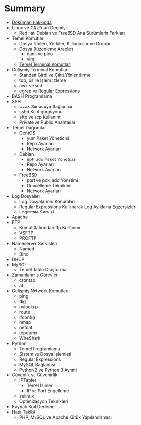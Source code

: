 # Summary

* [Döküman Hakkında](README.md)
* Linux ve GNU'nun Geçmişi
   * RedHat, Debian ve FreeBSD Ana Sürümlerin Farkları
* Temel Komutlar
   * Dosya İzinleri, Yetkiler, Kullanıcılar ve Gruplar
   * Dosya Düzenleme Araçları
       * nano ve pico
       * vim
   * [Temel Terminal Komutları](chapter2/temel_terminal_komutlari.md)
* Gelişmiş Terminal Komutları
   * Standart Girdi ve Çıktı Yönlendirme
   * top, ps ile İşlem İzleme
   * awk ve sed
   * egrep ve Regular Expressions
* BASH Programlama
* SSH
   * Uzak Sunucuya Bağlanma
   * sshd Konfigürasyonu
   * sftp ve scp Kullanımı
   * Private ve Public Anahtarlar
* Temel Dağıtımlar
   * CentOS
       * yum Paket Yöneticisi
       * Repo Ayarları
       * Network Ayarları
   * Debian
       * aptitude Paket Yöneticisi
       * Repo Ayarları
       * Network Ayarları
   * FreeBSD
       * port ve pck_add Yönetimi
       * Güncelleme Teknikleri
       * Network Ayarları
* Log Dosyaları
   * Log Dosyalarının Konumları
   * Regular Expressions Kullanarak Log Ayıklama Egzersizleri
   * Logrotate Servisi
* Apache
* FTP
   * Komut Satırından ftp Kullanımı
   * VSFTP
   * PROFTP
* Nameserver Servisleri
   * Named
   * Bind
* DHCP
* MySQL
   * Temel Tablo Oluşturma
* Zamanlanmış Görevler
   * crontab
   * at
* Gelişmiş Network Komutları
   * ping
   * dig
   * nslookup
   * route
   * ifconfig
   * nmap
   * netcat
   * tcpdump
   * WireShark
* Python
   * Temel Programlama
   * Sistem ve Dosya İşlemleri
   * Regular Expressions
   * MySQL Bağlantısı
   * Python 2 ve Python 3 Ayrımı
* Güvenlik ve Güvenirlik
   * IPTables
       * Temel İzinler
       * IP ve Port Engelleme
   * selinux
   * Optimizasyon Teknikleri
* Kaynak Kod Derleme
* Hata Takibi
   * PHP, MySQL ve Apache Kütük Yapılandırması

